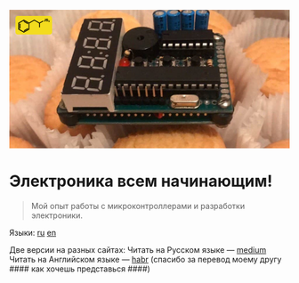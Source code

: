 ![enter image description here](/media/logo.png)

# Электроника всем начинающим!
> Мой опыт работы с микроконтроллерами и разработки электроники.

Языки: [ru]('/rureadme.md') [en](/readme.md')

Две версии на разных сайтах:
Читать на Русском языке — [medium](https://prohetamine.medium.com/%D1%8D%D0%BB%D0%B5%D0%BA%D1%82%D1%80%D0%BE%D0%BD%D0%B8%D0%BA%D0%B0-%D0%B2%D1%81%D0%B5%D0%BC-%D0%BD%D0%B0%D1%87%D0%B8%D0%BD%D0%B0%D1%8E%D1%89%D0%B8%D0%BC-3db893a0b9fc)
Читать на Английском языке — [habr](https://habr) (спасибо за перевод моему другу #### как хочешь представься ####)
